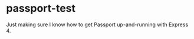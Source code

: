 passport-test
=============

Just making sure I know how to get Passport up-and-running with Express 4.
